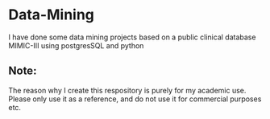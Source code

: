 # Data-Mining
I have done some data mining projects based on a public clinical database MIMIC-III using postgresSQL and python
## Note: 
The reason why I create this respository is purely for my academic use. Please only use it as a reference, and do not use it for commercial purposes etc.
